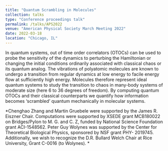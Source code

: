 ```yaml
---
title: "Quantum Scrambling in Molecules"
collection: talks
type: "Conference proceedings talk"
permalink: /talks/APS2022
venue: "American Physical Society March Meeting 2022"
date: 2022-03-18
location: "Chicago, IL"
---
```


In quantum systems, out of time order correlators (OTOCs) can be used to probe the sensitivity of the dynamics to perturbing the Hamiltonian or changing the initial conditions ordinarily associated with classical chaos or its quantum analog. The vibrations of polyatomic molecules are known to undergo a transition from regular dynamics at low energy to facile energy flow at sufficiently high energy. Molecules therefore represent ideal quantum systems to study the transition to chaos in many-body systems of moderate size (here 6 to 36 degrees of freedom). By computing quantum OTOCs and their classical counterparts we quantify how information becomes ‘scrambled’ quantum mechanically in molecular systems.

*Chenghao Zhang and Martin Gruebele were supported by the James R. Eiszner Chair. Computations were supported by XSEDE grant MCB180022 on Bridges/Pylon to M. G. and C. Z, funded by National Science Foundation grant ACI-1548562. Peter Guy Wolynes was supported by the Center for Theoretical Biological Physics, sponsored by NSF grant PHY- 2019745.   Additionally, we wish to recognize the D.R. Bullard Welch Chair at Rice University, Grant C-0016 (to Wolynes). *
